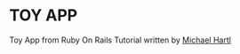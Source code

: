 # TOY APP

Toy App from Ruby On Rails Tutorial written by [Michael Hartl](https://github.com/mhartl)
